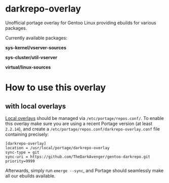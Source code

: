 # darkrepo-overlay

Unofficial portage overlay for Gentoo Linux providing ebuilds for various packages.

Currently available packages:

**sys-kernel/vserver-sources**

**sys-cluster/util-vserver**

**virtual/linux-sources**

# How to use this overlay

## with local overlays

[Local overlays](https://wiki.gentoo.org/wiki/Overlay/Local_overlay) should be managed via `/etc/portage/repos.conf/`.
To enable this overlay make sure you are using a recent Portage version (at least `2.2.14`), and create a `/etc/portage/repos.conf/darkrepo-overlay.conf` file containing precisely:

```
[darkrepo-overlay]
location = /usr/local/portage/darkrepo-overlay
sync-type = git
sync-uri = https://github.com/TheDarkAvenger/gentoo-darkrepo.git
priority=9999
```

Afterwards, simply run `emerge --sync`, and Portage should seamlessly make all our ebuilds available.
